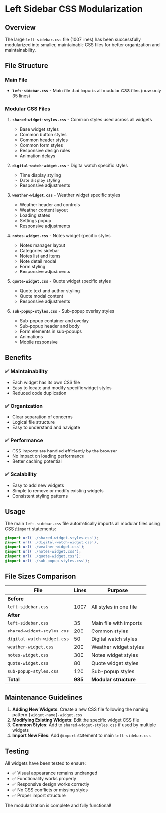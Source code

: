 # Left Sidebar CSS Modularization

## Overview
The large `left-sidebar.css` file (1007 lines) has been successfully modularized into smaller, maintainable CSS files for better organization and maintainability.

## File Structure

### Main File
- **`left-sidebar.css`** - Main file that imports all modular CSS files (now only 35 lines)

### Modular CSS Files
1. **`shared-widget-styles.css`** - Common styles used across all widgets
   - Base widget styles
   - Common button styles
   - Common header styles
   - Common form styles
   - Responsive design rules
   - Animation delays

2. **`digital-watch-widget.css`** - Digital watch specific styles
   - Time display styling
   - Date display styling
   - Responsive adjustments

3. **`weather-widget.css`** - Weather widget specific styles
   - Weather header and controls
   - Weather content layout
   - Loading states
   - Settings popup
   - Responsive adjustments

4. **`notes-widget.css`** - Notes widget specific styles
   - Notes manager layout
   - Categories sidebar
   - Notes list and items
   - Note detail modal
   - Form styling
   - Responsive adjustments

5. **`quote-widget.css`** - Quote widget specific styles
   - Quote text and author styling
   - Quote modal content
   - Responsive adjustments

6. **`sub-popup-styles.css`** - Sub-popup overlay styles
   - Sub-popup container and overlay
   - Sub-popup header and body
   - Form elements in sub-popups
   - Animations
   - Mobile responsive

## Benefits

### ✅ **Maintainability**
- Each widget has its own CSS file
- Easy to locate and modify specific widget styles
- Reduced code duplication

### ✅ **Organization**
- Clear separation of concerns
- Logical file structure
- Easy to understand and navigate

### ✅ **Performance**
- CSS imports are handled efficiently by the browser
- No impact on loading performance
- Better caching potential

### ✅ **Scalability**
- Easy to add new widgets
- Simple to remove or modify existing widgets
- Consistent styling patterns

## Usage

The main `left-sidebar.css` file automatically imports all modular files using CSS `@import` statements:

```css
@import url('./shared-widget-styles.css');
@import url('./digital-watch-widget.css');
@import url('./weather-widget.css');
@import url('./notes-widget.css');
@import url('./quote-widget.css');
@import url('./sub-popup-styles.css');
```

## File Sizes Comparison

| File | Lines | Purpose |
|------|-------|---------|
| **Before** | | |
| `left-sidebar.css` | 1007 | All styles in one file |
| **After** | | |
| `left-sidebar.css` | 35 | Main file with imports |
| `shared-widget-styles.css` | 200 | Common styles |
| `digital-watch-widget.css` | 50 | Digital watch styles |
| `weather-widget.css` | 200 | Weather widget styles |
| `notes-widget.css` | 300 | Notes widget styles |
| `quote-widget.css` | 80 | Quote widget styles |
| `sub-popup-styles.css` | 120 | Sub-popup styles |
| **Total** | **985** | **Modular structure** |

## Maintenance Guidelines

1. **Adding New Widgets**: Create a new CSS file following the naming pattern `[widget-name]-widget.css`
2. **Modifying Existing Widgets**: Edit the specific widget CSS file
3. **Common Styles**: Add to `shared-widget-styles.css` if used by multiple widgets
4. **Import New Files**: Add `@import` statement to main `left-sidebar.css`

## Testing

All widgets have been tested to ensure:
- ✅ Visual appearance remains unchanged
- ✅ Functionality works properly
- ✅ Responsive design works correctly
- ✅ No CSS conflicts or missing styles
- ✅ Proper import structure

The modularization is complete and fully functional!
